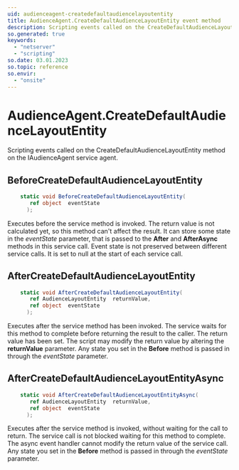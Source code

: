 ```yaml
---
uid: audienceagent-createdefaultaudiencelayoutentity
title: AudienceAgent.CreateDefaultAudienceLayoutEntity event method
description: Scripting events called on the CreateDefaultAudienceLayoutEntity method on the AudienceAgent service agent.
so.generated: true
keywords:
  - "netserver"
  - "scripting"
so.date: 03.01.2023
so.topic: reference
so.envir:
  - "onsite"
---
```

# AudienceAgent.CreateDefaultAudienceLayoutEntity

Scripting events called on the <see cref='M:SuperOffice.CRM.Services.IAudienceAgent.CreateDefaultAudienceLayoutEntity'>CreateDefaultAudienceLayoutEntity</see> method on the <see cref='IAudienceAgent'>IAudienceAgent</see>  service agent.

## BeforeCreateDefaultAudienceLayoutEntity
```cs
    static void BeforeCreateDefaultAudienceLayoutEntity(
       ref object  eventState
      );
```
Executes before the service method is invoked.
The return value is not calculated yet, so this method can't affect the result.
It can store some state in the *eventState* parameter, that is passed to the **After** and **AfterAsync** methods in this service call.
Event state is not preserved between different service calls. It is set to null at the start of each service call.
## AfterCreateDefaultAudienceLayoutEntity
```cs
    static void AfterCreateDefaultAudienceLayoutEntity(
       ref AudienceLayoutEntity  returnValue,
       ref object  eventState
      );
```
Executes after the service method has been invoked. The service waits for this method to complete before returning the result to the caller.
The return value has been set. The script may modify the return value by altering the **returnValue** parameter.
Any state you set in the **Before** method is passed in through the *eventState* parameter.
## AfterCreateDefaultAudienceLayoutEntityAsync
```cs
    static void AfterCreateDefaultAudienceLayoutEntityAsync(
       ref AudienceLayoutEntity  returnValue,
       ref object  eventState
      );
```
Executes after the service method is invoked, without waiting for the call to return.
The service call is not blocked waiting for this method to complete.
The async event handler cannot modify the return value of the service call.
Any state you set in the **Before** method is passed in through the *eventState* parameter.

